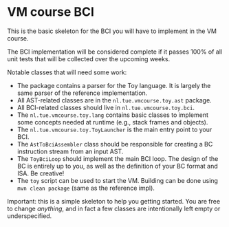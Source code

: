 # VM course BCI


This is the basic skeleton for the BCI you will have to implement in the VM course.

The BCI implementation will be considered complete if it passes 100% of all unit tests that will be collected over the upcoming weeks.

Notable classes that will need some work:
* The package contains a parser for the Toy language. It is largely the same parser of the reference implementation.
* All AST-related classes are in the `nl.tue.vmcourse.toy.ast` package. 
* All BCI-related classes should live in `nl.tue.vmcourse.toy.bci`.
* The `nl.tue.vmcourse.toy.lang` contains basic classes to implement some concepts needed at runtime (e.g., stack frames and objects).
* The `nl.tue.vmcourse.toy.ToyLauncher` is the main entry point to your BCI.
* The `AstToBciAssembler` class should be responsible for creating a BC instruction stream from an input AST.
* The `ToyBciLoop` should implement the main BCI loop. The design of the BC is entirely up to you, as well as the definition of your BC format and ISA. Be creative!
* The `toy` script can be used to start the VM. Building can be done using `mvn clean package` (same as the reference impl).

Important: this is a simple skeleton to help you getting started. You are free to change _anything_, and in fact a few classes are intentionally left empty or underspecified.

